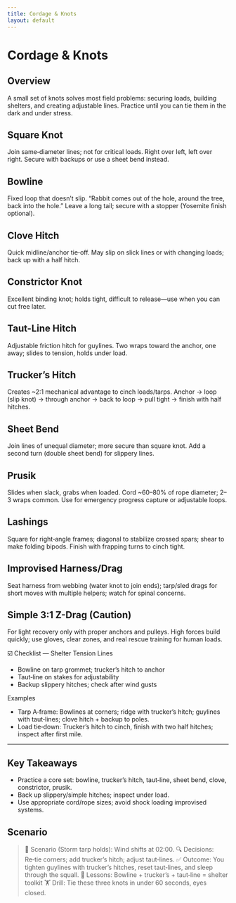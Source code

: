 ```yaml
---
title: Cordage & Knots
layout: default
---
```


# Cordage & Knots

## Overview
A small set of knots solves most field problems: securing loads, building shelters, and creating adjustable lines. Practice until you can tie them in the dark and under stress.

## Square Knot
Join same‑diameter lines; not for critical loads. Right over left, left over right. Secure with backups or use a sheet bend instead.

## Bowline
Fixed loop that doesn’t slip. “Rabbit comes out of the hole, around the tree, back into the hole.” Leave a long tail; secure with a stopper (Yosemite finish optional).

## Clove Hitch
Quick midline/anchor tie‑off. May slip on slick lines or with changing loads; back up with a half hitch.

## Constrictor Knot
Excellent binding knot; holds tight, difficult to release—use when you can cut free later.

## Taut-Line Hitch
Adjustable friction hitch for guylines. Two wraps toward the anchor, one away; slides to tension, holds under load.

## Trucker’s Hitch
Creates ~2:1 mechanical advantage to cinch loads/tarps. Anchor → loop (slip knot) → through anchor → back to loop → pull tight → finish with half hitches.

## Sheet Bend
Join lines of unequal diameter; more secure than square knot. Add a second turn (double sheet bend) for slippery lines.

## Prusik
Slides when slack, grabs when loaded. Cord ~60–80% of rope diameter; 2–3 wraps common. Use for emergency progress capture or adjustable loops.

## Lashings
Square for right‑angle frames; diagonal to stabilize crossed spars; shear to make folding bipods. Finish with frapping turns to cinch tight.

## Improvised Harness/Drag
Seat harness from webbing (water knot to join ends); tarp/sled drags for short moves with multiple helpers; watch for spinal concerns.

## Simple 3:1 Z-Drag (Caution)
For light recovery only with proper anchors and pulleys. High forces build quickly; use gloves, clear zones, and real rescue training for human loads.

☑️ Checklist — Shelter Tension Lines
- Bowline on tarp grommet; trucker’s hitch to anchor
- Taut‑line on stakes for adjustability
- Backup slippery hitches; check after wind gusts

Examples
- Tarp A‑frame: Bowlines at corners; ridge with trucker’s hitch; guylines with taut‑lines; clove hitch + backup to poles.
- Load tie‑down: Trucker’s hitch to cinch, finish with two half hitches; inspect after first mile.

---

## Key Takeaways
- Practice a core set: bowline, trucker’s hitch, taut‑line, sheet bend, clove, constrictor, prusik.
- Back up slippery/simple hitches; inspect under load.
- Use appropriate cord/rope sizes; avoid shock loading improvised systems.

## Scenario

> 🧭 Scenario (Storm tarp holds): Wind shifts at 02:00.
> 🔍 Decisions: Re‑tie corners; add trucker’s hitch; adjust taut‑lines.
> ✅ Outcome: You tighten guylines with trucker’s hitches, reset taut‑lines, and sleep through the squall.
> 🧠 Lessons: Bowline + trucker’s + taut‑line = shelter toolkit
> 🏋️ Drill: Tie these three knots in under 60 seconds, eyes closed.
